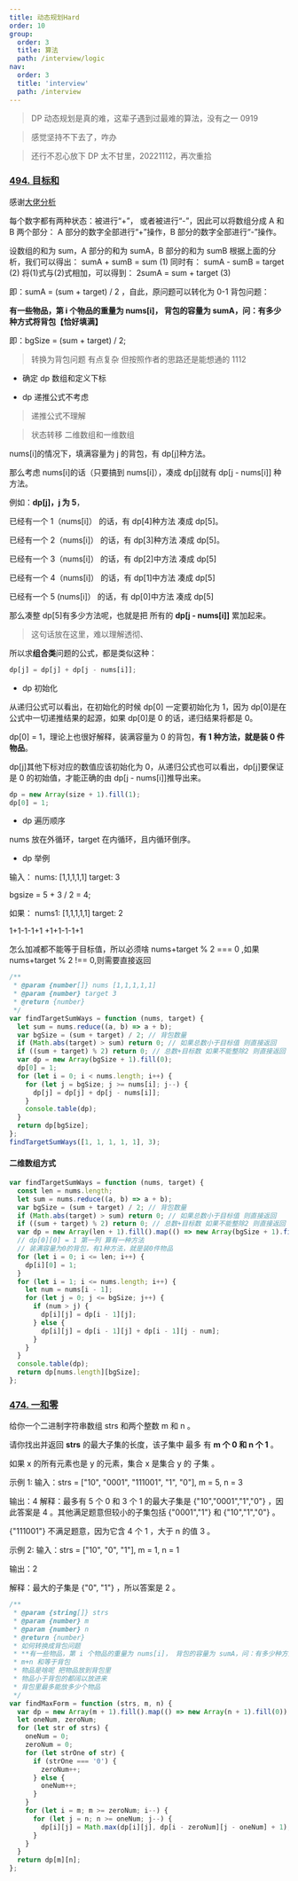 ```yaml
---
title: 动态规划Hard
order: 10
group:
  order: 3
  title: 算法
  path: /interview/logic
nav:
  order: 3
  title: 'interview'
  path: /interview
---
```


> DP 动态规划是真的难，这辈子遇到过最难的算法，没有之一 0919

> 感觉坚持不下去了，咋办

> 还行不忍心放下 DP 太不甘里，20221112，再次重拾

### [494. 目标和](https://leetcode.cn/problems/target-sum/)

感谢[大佬分析](https://leetcode.cn/problems/target-sum/solutions/1303046/hen-xiang-xi-de-zhuan-hua-wei-0-1bei-bao-irvy/)

每个数字都有两种状态：被进行“+”， 或者被进行“-”，因此可以将数组分成 A 和 B 两个部分： A 部分的数字全部进行“+”操作，B 部分的数字全部进行“-”操作。

设数组的和为 sum，A 部分的和为 sumA，B 部分的和为 sumB 根据上面的分析，我们可以得出： sumA + sumB = sum (1) 同时有： sumA - sumB = target (2) 将(1)式与(2)式相加，可以得到： 2sumA = sum + target (3)

即：sumA = (sum + target) / 2 ，自此，原问题可以转化为 0-1 背包问题：

**有一些物品，第 i 个物品的重量为 nums[i]， 背包的容量为 sumA，问：有多少种方式将背包【恰好填满】**

即：bgSize = (sum + target) / 2;

> 转换为背包问题 有点复杂 但按照作者的思路还是能想通的 1112

- 确定 dp 数组和定义下标

- dp 递推公式不考虑

> 递推公式不理解

> 状态转移 二维数组和一维数组

nums[i]的情况下，填满容量为 j 的背包，有 dp[j]种方法。

那么考虑 nums[i]的话（只要搞到 nums[i]），凑成 dp[j]就有 dp[j - nums[i]] 种方法。

例如：**dp[j]，j 为 5**，

已经有一个 1（nums[i]） 的话，有 dp[4]种方法 凑成 dp[5]。

已经有一个 2（nums[i]） 的话，有 dp[3]种方法 凑成 dp[5]。

已经有一个 3（nums[i]） 的话，有 dp[2]中方法 凑成 dp[5]

已经有一个 4（nums[i]） 的话，有 dp[1]中方法 凑成 dp[5]

已经有一个 5 (nums[i]） 的话，有 dp[0]中方法 凑成 dp[5]

那么凑整 dp[5]有多少方法呢，也就是把 所有的 **dp[j - nums[i]]** 累加起来。

> 这句话放在这里，难以理解透彻、

所以求**组合类**问题的公式，都是类似这种：

```js
dp[j] = dp[j] + dp[j - nums[i]];
```

- dp 初始化

从递归公式可以看出，在初始化的时候 dp[0] 一定要初始化为 1，因为 dp[0]是在公式中一切递推结果的起源，如果 dp[0]是 0 的话，递归结果将都是 0。

dp[0] = 1，理论上也很好解释，装满容量为 0 的背包，**有 1 种方法，就是装 0 件物品**。

dp[j]其他下标对应的数值应该初始化为 0，从递归公式也可以看出，dp[j]要保证是 0 的初始值，才能正确的由 dp[j - nums[i]]推导出来。

```js
dp = new Array(size + 1).fill(1);
dp[0] = 1;
```

- dp 遍历顺序

nums 放在外循环，target 在内循环，且内循环倒序。

- dp 举例

输入： nums: [1,1,1,1,1] target: 3

bgsize = 5 + 3 / 2 = 4;

如果： nums1: [1,1,1,1,1] target: 2

1+1-1-1+1 +1+1-1-1+1

怎么加减都不能等于目标值，所以必须啥 nums+target % 2 === 0 ,如果 nums+target % 2 !== 0,则需要直接返回

```js
/**
 * @param {number[]} nums [1,1,1,1,1]
 * @param {number} target 3
 * @return {number}
 */
var findTargetSumWays = function (nums, target) {
  let sum = nums.reduce((a, b) => a + b);
  var bgSize = (sum + target) / 2; // 背包数量
  if (Math.abs(target) > sum) return 0; // 如果总数小于目标值 则直接返回
  if ((sum + target) % 2) return 0; // 总数+目标数 如果不能整除2 则直接返回
  var dp = new Array(bgSize + 1).fill(0);
  dp[0] = 1;
  for (let i = 0; i < nums.length; i++) {
    for (let j = bgSize; j >= nums[i]; j--) {
      dp[j] = dp[j] + dp[j - nums[i]];
    }
    console.table(dp);
  }
  return dp[bgSize];
};
findTargetSumWays([1, 1, 1, 1, 1], 3);
```

#### 二维数组方式

```js
var findTargetSumWays = function (nums, target) {
  const len = nums.length;
  let sum = nums.reduce((a, b) => a + b);
  var bgSize = (sum + target) / 2; // 背包数量
  if (Math.abs(target) > sum) return 0; // 如果总数小于目标值 则直接返回
  if ((sum + target) % 2) return 0; // 总数+目标数 如果不能整除2 则直接返回
  var dp = new Array(len + 1).fill().map(() => new Array(bgSize + 1).fill(0));
  // dp[0][0] = 1 第一列 算有一种方法
  // 装满容量为0的背包，有1种方法，就是装0件物品
  for (let i = 0; i <= len; i++) {
    dp[i][0] = 1;
  }
  for (let i = 1; i <= nums.length; i++) {
    let num = nums[i - 1];
    for (let j = 0; j <= bgSize; j++) {
      if (num > j) {
        dp[i][j] = dp[i - 1][j];
      } else {
        dp[i][j] = dp[i - 1][j] + dp[i - 1][j - num];
      }
    }
  }
  console.table(dp);
  return dp[nums.length][bgSize];
};
```

### [474. 一和零](https://leetcode.cn/problems/ones-and-zeroes/)

给你一个二进制字符串数组 strs 和两个整数 m 和 n 。

请你找出并返回 **strs** 的最大子集的长度，该子集中 最多 有 **m 个 0 和 n 个 1** 。

如果 x 的所有元素也是 y 的元素，集合 x 是集合 y 的 子集 。

示例 1: 输入：strs = ["10", "0001", "111001", "1", "0"], m = 5, n = 3

输出：4 解释：最多有 5 个 0 和 3 个 1 的最大子集是 {"10","0001","1","0"} ，因此答案是 4 。其他满足题意但较小的子集包括 {"0001","1"} 和 {"10","1","0"} 。

{"111001"} 不满足题意，因为它含 4 个 1 ，大于 n 的值 3 。

示例 2: 输入：strs = ["10", "0", "1"], m = 1, n = 1

输出：2

解释：最大的子集是 {"0", "1"} ，所以答案是 2 。

```js
/**
 * @param {string[]} strs
 * @param {number} m
 * @param {number} n
 * @return {number}
 * 如何转换成背包问题
 * **有一些物品，第 i 个物品的重量为 nums[i]， 背包的容量为 sumA，问：有多少种方式将背包【恰好填满】**
 * m+n 和等于背包
 * 物品是啥呢 把物品放到背包里
 * 物品小于背包的都阔以放进来
 * 背包里最多能放多少个物品
 */
var findMaxForm = function (strs, m, n) {
  var dp = new Array(m + 1).fill().map(() => new Array(n + 1).fill(0));
  let oneNum, zeroNum;
  for (let str of strs) {
    oneNum = 0;
    zeroNum = 0;
    for (let strOne of str) {
      if (strOne === '0') {
        zeroNum++;
      } else {
        oneNum++;
      }
    }
    for (let i = m; m >= zeroNum; i--) {
      for (let j = n; n >= oneNum; j--) {
        dp[i][j] = Math.max(dp[i][j], dp[i - zeroNum][j - oneNum] + 1);
      }
    }
  }
  return dp[m][n];
};
```
